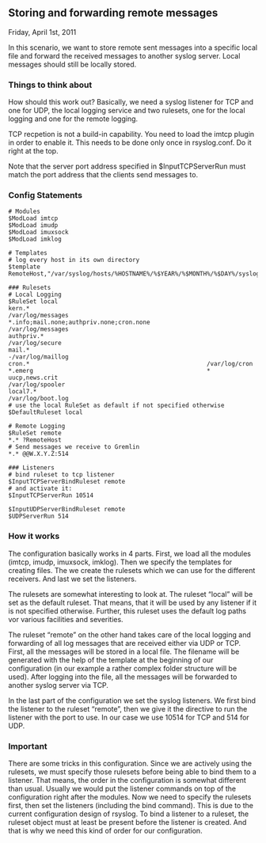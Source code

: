 Storing and forwarding remote messages
--------------------------------------
Friday, April 1st, 2011

In this scenario, we want to store remote sent messages into a specific local file and 
forward the received messages to another syslog server. Local messages should still be 
locally stored.

### Things to think about ###

How should this work out? Basically, we need a syslog listener for TCP and one for UDP, the local logging service and two rulesets, one for the local logging and one for the remote logging.

TCP recpetion is not a build-in capability. You need to load the imtcp plugin in order to enable it. This needs to be done only once in rsyslog.conf. Do it right at the top.

Note that the server port address specified in $InputTCPServerRun must match the port address that the clients send messages to.

### Config Statements ###

~~~
# Modules
$ModLoad imtcp
$ModLoad imudp
$ModLoad imuxsock
$ModLoad imklog

# Templates
# log every host in its own directory
$template RemoteHost,"/var/syslog/hosts/%HOSTNAME%/%$YEAR%/%$MONTH%/%$DAY%/syslog.log"

### Rulesets
# Local Logging
$RuleSet local
kern.*                                                 /var/log/messages
*.info;mail.none;authpriv.none;cron.none                /var/log/messages
authpriv.*                                              /var/log/secure
mail.*                                                  -/var/log/maillog
cron.*                                                  /var/log/cron
*.emerg                                                 *
uucp,news.crit                                          /var/log/spooler
local7.*                                                /var/log/boot.log
# use the local RuleSet as default if not specified otherwise
$DefaultRuleset local

# Remote Logging
$RuleSet remote
*.* ?RemoteHost
# Send messages we receive to Gremlin
*.* @@W.X.Y.Z:514

### Listeners
# bind ruleset to tcp listener
$InputTCPServerBindRuleset remote
# and activate it:
$InputTCPServerRun 10514

$InputUDPServerBindRuleset remote
$UDPServerRun 514
~~~

### How it works ###

The configuration basically works in 4 parts. First, we load all the modules (imtcp, imudp, imuxsock, imklog). Then we specify the templates for creating files. The we create the rulesets which we can use for the different receivers. And last we set the listeners.

The rulesets are somewhat interesting to look at. The ruleset “local” will be set as the default ruleset. That means, that it will be used by any listener if it is not specified otherwise. Further, this ruleset uses the default log paths vor various facilities and severities.

The ruleset “remote” on the other hand takes care of the local logging and forwarding of all log messages that are received either via UDP or TCP. First, all the messages will be stored in a local file. The filename will be generated with the help of the template at the beginning of our configuration (in our example a rather complex folder structure will be used). After logging into the file, all the messages will be forwarded to another syslog server via TCP.

In the last part of the configuration we set the syslog listeners. We first bind the listener to the ruleset “remote”, then we give it the directive to run the listener with the port to use. In our case we use 10514 for TCP and 514 for UDP.

### Important ###
There are some tricks in this configuration. Since we are actively using the rulesets, we must specify those rulesets before being able to bind them to a listener. That means, the order in the configuration is somewhat different than usual. Usually we would put the listener commands on top of the configuration right after the modules. Now we need to specify the rulesets first, then set the listeners (including the bind command). This is due to the current configuration design of rsyslog. To bind a listener to a ruleset, the ruleset object must at least be present before the listener is created. And that is why we need this kind of order for our configuration.
